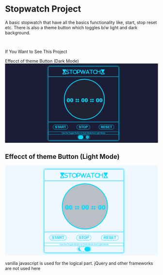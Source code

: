 <h1>Stopwatch Project</h1>
<p>A basic stopwatch that have all the basics functionality like, start, stop reset etc. There is also a theme button which toggles b/w light and dark background.</p>
<br>
<p>If You Want to See This Project</p>
<link src="https://subho2001.github.io/Stopwatch/"></link
<h2>Effecct of theme Button (Dark Mode)</h2>
<img src="https://github.com/subho2001/Stopwatch/blob/main/Assets/dark.png">
<h2>Effecct of theme Button (Light Mode)</h2>
<img src="https://github.com/subho2001/Stopwatch/blob/main/Assets/light.png">
<p>vanilla javascript is used for the logical part. jQuery and other frameworks are not used here</p>
